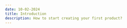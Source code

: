 ```yaml
---
date: 10-02-2024
title: Introduction
description: How to start creating your first product?
---
```

